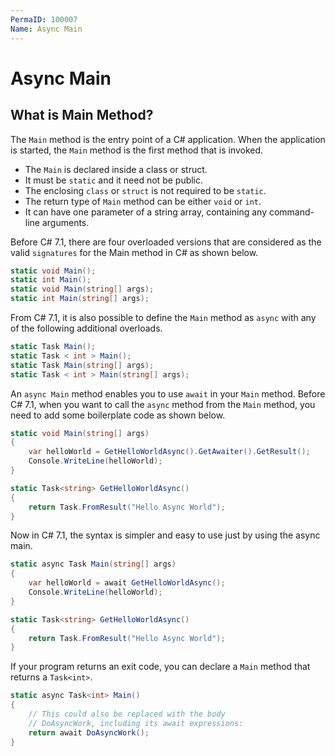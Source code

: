 ```yaml
---
PermaID: 100007
Name: Async Main
---
```


# Async Main

## What is Main Method?

The `Main` method is the entry point of a C# application. When the application is started, the `Main` method is the first method that is invoked.

 - The `Main` is declared inside a class or struct. 
 - It must be `static` and it need not be public. 
 - The enclosing `class` or `struct` is not required to be `static`.
 - The return type of `Main` method can be either `void` or `int`.
 - It can have one parameter of a string array, containing any command-line arguments.

Before C# 7.1, there are four overloaded versions that are considered as the valid `signatures` for the Main method in C# as shown below.

```csharp
static void Main();  
static int Main();  
static void Main(string[] args);  
static int Main(string[] args); 
```
From C# 7.1, it is also possible to define the `Main` method as `async` with any of the following additional overloads. 

```csharp
static Task Main();  
static Task < int > Main();  
static Task Main(string[] args);  
static Task < int > Main(string[] args); 
```

An `async Main` method enables you to use `await` in your `Main` method. Before C# 7.1, when you want to call the `async` method from the `Main` method, you need to add some boilerplate code as shown below.

```csharp
static void Main(string[] args)
{
    var helloWorld = GetHelloWorldAsync().GetAwaiter().GetResult();
    Console.WriteLine(helloWorld);
}

static Task<string> GetHelloWorldAsync()
{
    return Task.FromResult("Hello Async World");
}
```

Now in C# 7.1, the syntax is simpler and easy to use just by using the async main.

```csharp
static async Task Main(string[] args)
{
    var helloWorld = await GetHelloWorldAsync();
    Console.WriteLine(helloWorld);
}

static Task<string> GetHelloWorldAsync()
{
    return Task.FromResult("Hello Async World");
}
```

If your program returns an exit code, you can declare a `Main` method that returns a `Task<int>`.

```csharp
static async Task<int> Main()
{
    // This could also be replaced with the body
    // DoAsyncWork, including its await expressions:
    return await DoAsyncWork();
}
```